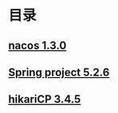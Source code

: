 # 目录
## [nacos 1.3.0](./nacos.md)
## [Spring project 5.2.6](./spring.md)
## [hikariCP 3.4.5](./hikariCp.md)
